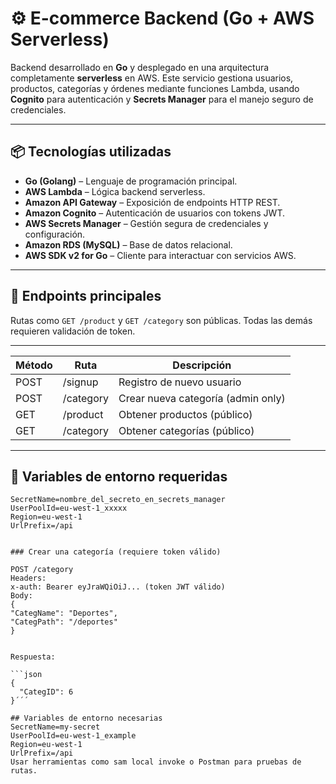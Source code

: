 
# ⚙️ E-commerce Backend (Go + AWS Serverless)

Backend desarrollado en **Go** y desplegado en una arquitectura completamente **serverless** en AWS. Este servicio gestiona usuarios, productos, categorías y órdenes mediante funciones Lambda, usando **Cognito** para autenticación y **Secrets Manager** para el manejo seguro de credenciales.

---

## 📦 Tecnologías utilizadas

- **Go (Golang)** – Lenguaje de programación principal.
- **AWS Lambda** – Lógica backend serverless.
- **Amazon API Gateway** – Exposición de endpoints HTTP REST.
- **Amazon Cognito** – Autenticación de usuarios con tokens JWT.
- **AWS Secrets Manager** – Gestión segura de credenciales y configuración.
- **Amazon RDS (MySQL)** – Base de datos relacional.
- **AWS SDK v2 for Go** – Cliente para interactuar con servicios AWS.

---


## 🧾 Endpoints principales

Rutas como `GET /product` y `GET /category` son públicas. Todas las demás requieren validación de token.

---

| Método | Ruta         | Descripción                        |
|--------|--------------|------------------------------------|
| POST   | /signup      | Registro de nuevo usuario          |
| POST   | /category    | Crear nueva categoría (admin only) |
| GET    | /product     | Obtener productos (público)        |
| GET    | /category    | Obtener categorías (público)       |

---

## 🧬 Variables de entorno requeridas

```env
SecretName=nombre_del_secreto_en_secrets_manager
UserPoolId=eu-west-1_xxxxx
Region=eu-west-1
UrlPrefix=/api


### Crear una categoría (requiere token válido)

POST /category
Headers:
x-auth: Bearer eyJraWQiOiJ... (token JWT válido)
Body:
{
"CategName": "Deportes",
"CategPath": "/deportes"
}


Respuesta:

```json
{
  "CategID": 6
}´´´

## Variables de entorno necesarias
SecretName=my-secret
UserPoolId=eu-west-1_example
Region=eu-west-1
UrlPrefix=/api
Usar herramientas como sam local invoke o Postman para pruebas de rutas.